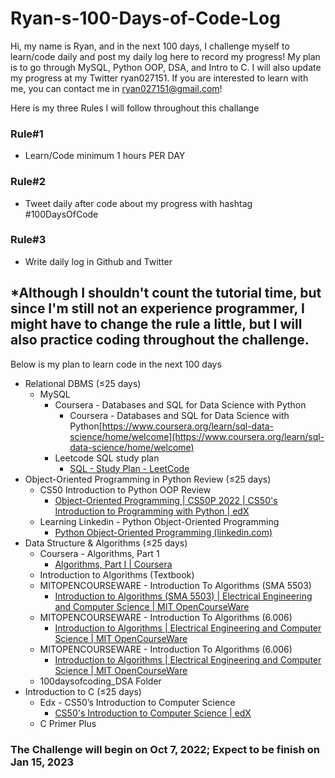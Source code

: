 # Ryan-s-100-Days-of-Code-Log
Hi, my name is Ryan, and in the next 100 days, I challenge myself to learn/code daily and post my daily log here to record my progress! My plan is to go through MySQL, Python OOP, DSA, and Intro to C. I will also update my progress at my Twitter ryan027151. If you are interested to learn with me, you can contact me in ryan027151@gmail.com!

Here is my three Rules I will follow throughout this challange
### Rule#1

- Learn/Code minimum 1 hours PER DAY

### Rule#2

- Tweet daily after code about my progress with hashtag #100DaysOfCode

### Rule#3

- Write daily log in Github and Twitter

*Although I shouldn't count the tutorial time, but since I'm still not an experience programmer, I might have to change the rule a little, but I will also practice coding throughout the challenge.
---
Below is my plan to learn code in the next 100 days

- Relational DBMS (≤25 days)
    - MySQL
        - Coursera - Databases and SQL for Data Science with Python
            - Coursera - Databases and SQL for Data Science with Python[https://www.coursera.org/learn/sql-data-science/home/welcome](https://www.coursera.org/learn/sql-data-science/home/welcome)
        - Leetcode SQL study plan
            - [SQL - Study Plan - LeetCode](https://leetcode.com/study-plan/sql/?progress=xpvvzge7)
- Object-Oriented Programming in Python Review (≤25 days)
    - CS50 Introduction to Python OOP Review
        - [Object-Oriented Programming | CS50P 2022 | CS50's Introduction to Programming with Python | edX](https://learning.edx.org/course/course-v1:HarvardX+CS50P+Python/block-v1:HarvardX+CS50P+Python+type@sequential+block@2e3c5785a8484c8988f8fac546929f35/block-v1:HarvardX+CS50P+Python+type@vertical+block@7e3889c2392c4ffbbe935912bdd35b8d)
    - Learning Linkedin - Python Object-Oriented Programming
        - [Python Object-Oriented Programming (linkedin.com)](https://www.linkedin.com/learning/python-object-oriented-programming)
- Data Structure & Algorithms (≤25 days)
    - Coursera - Algorithms, Part 1
        - [Algorithms, Part I | Coursera](https://www.coursera.org/learn/algorithms-part1#syllabus)
    - Introduction to Algorithms (Textbook)
    - MITOPENCOURSEWARE - Introduction To Algorithms (SMA 5503)
        - [Introduction to Algorithms (SMA 5503) | Electrical Engineering and Computer Science | MIT OpenCourseWare](https://ocw.mit.edu/courses/6-046j-introduction-to-algorithms-sma-5503-fall-2005/)
    - MITOPENCOURSEWARE - Introduction To Algorithms (6.006)
        - [Introduction to Algorithms | Electrical Engineering and Computer Science | MIT OpenCourseWare](https://ocw.mit.edu/courses/6-006-introduction-to-algorithms-fall-2011/)
    - MITOPENCOURSEWARE - Introduction To Algorithms (6.006)
        - [Introduction to Algorithms | Electrical Engineering and Computer Science | MIT OpenCourseWare](https://ocw.mit.edu/courses/6-006-introduction-to-algorithms-spring-2020/)
    - 100daysofcoding_DSA Folder
- Introduction to C (≤25 days)
    - Edx - CS50’s Introduction to Computer Science
        - [CS50's Introduction to Computer Science | edX](https://www.edx.org/course/introduction-computer-science-harvardx-cs50x?index=product_value_experiment_a&queryID=56de40be788aaeb632f4edc2694aaddb&position=1)
    - C Primer Plus

### The Challenge will begin on Oct 7, 2022; Expect to be finish on Jan 15, 2023
